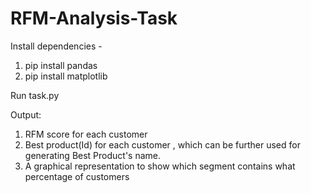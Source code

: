 # RFM-Analysis-Task

Install dependencies - 
1. pip install pandas
2. pip install matplotlib

Run task.py 

Output: 
1. RFM score for each customer
2. Best product(Id) for each customer , which can be further used for generating Best Product's name.
3. A graphical representation to show which segment contains what percentage of customers 
